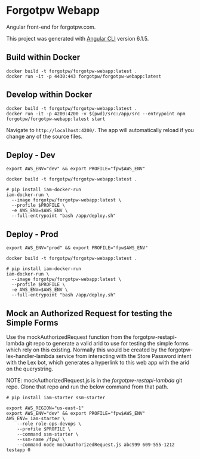 # Forgotpw Webapp

Angular front-end for forgotpw.com.

This project was generated with [Angular CLI](https://github.com/angular/angular-cli) version 6.1.5.

## Build within Docker

```shell
docker build -t forgotpw/forgotpw-webapp:latest .
docker run -it -p 4430:443 forgotpw/forgotpw-webapp:latest
```

## Develop within Docker

```shell
docker build -t forgotpw/forgotpw-webapp:latest .
docker run -it -p 4200:4200 -v $(pwd)/src:/app/src --entrypoint npm forgotpw/forgotpw-webapp:latest start
```

Navigate to `http://localhost:4200/`. The app will automatically reload if you change any of the source files.

## Deploy - Dev

```shell
export AWS_ENV="dev" && export PROFILE="fpw$AWS_ENV"

docker build -t forgotpw/forgotpw-webapp:latest .

# pip install iam-docker-run
iam-docker-run \
  --image forgotpw/forgotpw-webapp:latest \
  --profile $PROFILE \
  -e AWS_ENV=$AWS_ENV \
  --full-entrypoint "bash /app/deploy.sh"
```

## Deploy - Prod

```shell
export AWS_ENV="prod" && export PROFILE="fpw$AWS_ENV"

docker build -t forgotpw/forgotpw-webapp:latest .

# pip install iam-docker-run
iam-docker-run \
  --image forgotpw/forgotpw-webapp:latest \
  --profile $PROFILE \
  -e AWS_ENV=$AWS_ENV \
  --full-entrypoint "bash /app/deploy.sh"
```

## Mock an Authorized Request for testing the Simple Forms

Use the mockAuthorizedRequest function from the forgotpw-restapi-lambda git repo to generate a valid arid to use for testing the simple forms which rely on this existing.  Normally this would be created by the forgotpw-lex-handler-lambda service from interacting with the Store Password intent with the Lex bot, which generates a hyperlink to this web app with the arid on the querystring.

NOTE: mockAuthorizedRequest.js is in the *forgotpw-restapi-lambda* git repo.  Clone that repo and run the below command from that path.

```shell
# pip install iam-starter ssm-starter

export AWS_REGION="us-east-1"
export AWS_ENV="dev" && export PROFILE="fpw$AWS_ENV"
AWS_ENV= iam-starter \
    --role role-ops-devops \
    --profile $PROFILE \
    --command ssm-starter \
    --ssm-name /fpw/ \
    --command node mockAuthorizedRequest.js abc999 609-555-1212 testapp 0
```
